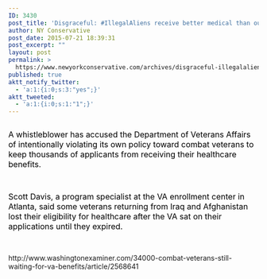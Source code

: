 ```yaml
---
ID: 3430
post_title: 'Disgraceful: #IllegalAliens receive better medical than our combat #Veterans #MakeAmericaGreatAgain'
author: NY Conservative
post_date: 2015-07-21 18:39:31
post_excerpt: ""
layout: post
permalink: >
  https://www.newyorkconservative.com/archives/disgraceful-illegalaliens-receive-better-medical-than-our-combat-veterans-makeamericagreatagain/
published: true
aktt_notify_twitter:
  - 'a:1:{i:0;s:3:"yes";}'
aktt_tweeted:
  - 'a:1:{i:0;s:1:"1";}'
---
```

<p><img src="http://www.newyorkconservative.com/wp-content/uploads/2015/07/072115_2239_Disgraceful1.jpg" alt="" />
	</p><p><span style="color:black;font-size:12pt">A whistleblower has accused the Department of Veterans Affairs of intentionally violating its own policy toward combat veterans to keep thousands of applicants from receiving their healthcare benefits.
</span></p><p>
 </p><p><span style="color:black;font-size:12pt">Scott Davis, a program specialist at the VA enrollment center in Atlanta, said some veterans returning from Iraq and Afghanistan lost their eligibility for healthcare after the VA sat on their applications until they expired.
</span></p><p>
 </p><p>http://www.washingtonexaminer.com/34000-combat-veterans-still-waiting-for-va-benefits/article/2568641</p>